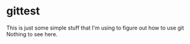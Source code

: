 # gittest
This is just some simple stuff that I'm using to figure out how to use git
Nothing to see here. 
